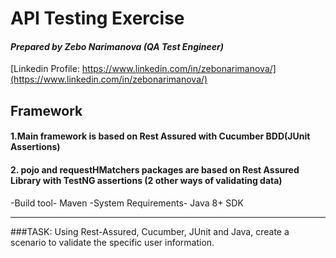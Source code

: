 # API Testing Exercise

#### _Prepared by Zebo Narimanova_ _(QA Test Engineer)_
[Linkedin Profile: https://www.linkedin.com/in/zebonarimanova/](https://www.linkedin.com/in/zebonarimanova/)


## Framework
#### 1.Main framework is based on Rest Assured with Cucumber BDD(JUnit Assertions)

#### 2. pojo and requestHMatchers packages are based on Rest Assured Library with TestNG assertions (2 other ways of validating data)

-Build tool- Maven
-System Requirements- Java 8+ SDK

---
###TASK:
Using Rest-Assured, Cucumber, JUnit and Java, create a scenario to validate the specific user information.
